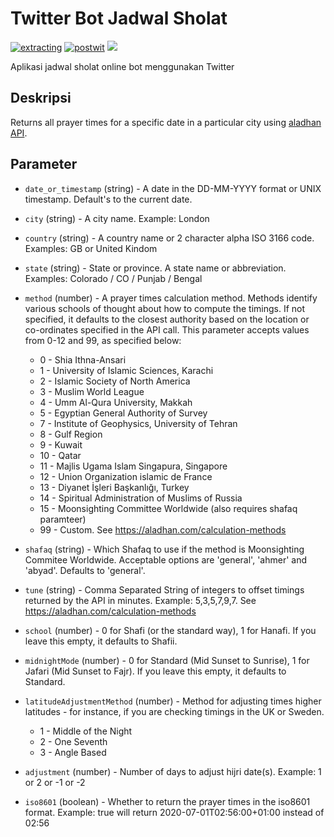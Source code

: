 # Twitter Bot Jadwal Sholat 

[![extracting](https://github.com/sta562/jadwalsholat/actions/workflows/prayers-api.yml/badge.svg)](https://github.com/sta562/jadwalsholat/actions/workflows/prayers-api.yml) [![postwit](https://github.com/sta562/jadwalsholat/actions/workflows/prayers-post.yml/badge.svg)](https://github.com/sta562/jadwalsholat/actions/workflows/prayers-post.yml) [![](https://img.shields.io/badge/Twitter-@alfabot562-white?style=flat&labelColor=blue&logo=Twitter&logoColor=white)](https://twitter.com/alfabot562)

Aplikasi jadwal sholat online bot menggunakan Twitter

## Deskripsi

Returns all prayer times for a specific date in a particular city using [aladhan API](https://aladhan.com/prayer-times-api).

## Parameter

- `date_or_timestamp` (string) - A date in the DD-MM-YYYY format or UNIX timestamp. Default's to the current date.
- `city` (string) - A city name. Example: London
- `country` (string) - A country name or 2 character alpha ISO 3166 code. Examples: GB or United Kindom
- `state` (string) - State or province. A state name or abbreviation. Examples: Colorado / CO / Punjab / Bengal
- `method` (number) - A prayer times calculation method. Methods identify various schools of thought about how to compute the timings. If not specified, it defaults to the closest authority based on the location or co-ordinates specified in the API call. This parameter accepts values from 0-12 and 99, as specified below:

    * 0 - Shia Ithna-Ansari
    * 1 - University of Islamic Sciences, Karachi
    * 2 - Islamic Society of North America
    * 3 - Muslim World League
    * 4 - Umm Al-Qura University, Makkah
    * 5 - Egyptian General Authority of Survey
    * 7 - Institute of Geophysics, University of Tehran
    * 8 - Gulf Region
    * 9 - Kuwait
    * 10 - Qatar
    * 11 - Majlis Ugama Islam Singapura, Singapore
    * 12 - Union Organization islamic de France
    * 13 - Diyanet İşleri Başkanlığı, Turkey
    * 14 - Spiritual Administration of Muslims of Russia
    * 15 - Moonsighting Committee Worldwide (also requires shafaq paramteer)
    * 99 - Custom. See https://aladhan.com/calculation-methods

- `shafaq` (string) - Which Shafaq to use if the method is Moonsighting Commitee Worldwide. Acceptable options are 'general', 'ahmer' and 'abyad'. Defaults to 'general'.
- `tune` (string) - Comma Separated String of integers to offset timings returned by the API in minutes. Example: 5,3,5,7,9,7. See https://aladhan.com/calculation-methods
- `school` (number) - 0 for Shafi (or the standard way), 1 for Hanafi. If you leave this empty, it defaults to Shafii.
- `midnightMode` (number) - 0 for Standard (Mid Sunset to Sunrise), 1 for Jafari (Mid Sunset to Fajr). If you leave this empty, it defaults to Standard.
- `latitudeAdjustmentMethod` (number) - Method for adjusting times higher latitudes - for instance, if you are checking timings in the UK or Sweden.

    * 1 - Middle of the Night
    * 2 - One Seventh
    * 3 - Angle Based

- `adjustment` (number) - Number of days to adjust hijri date(s). Example: 1 or 2 or -1 or -2
- `iso8601` (boolean) - Whether to return the prayer times in the iso8601 format. Example: true will return 2020-07-01T02:56:00+01:00 instead of 02:56